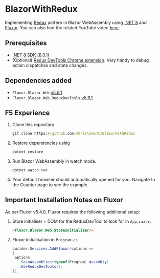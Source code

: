 # BlazorWithRedux
Implementing [Redux](https://redux.js.org/introduction/three-principles) pattern in Blazor WebAssembly using [.NET 8](https://dotnet.microsoft.com/en-us/download/dotnet/8.0) and [Fluxor](https://github.com/mrpmorris/Fluxor).
You can also find the related YouTube video [here](https://www.youtube.com/watch?v=sAyH-O0dFaI).

## Prerequisites
- [.NET 8 SDK (8.0.1)](https://dotnet.microsoft.com/en-us/download/dotnet/8.0)
- (Optional) [Redux DevTools Chrome extension](https://chrome.google.com/webstore/detail/redux-devtools/lmhkpmbekcpmknklioeibfkpmmfibljd?hl=en). Very handy to debug action dispatches and state changes.

## Dependencies added
- `Fluxor.Blazor.Web` [v5.9.1](https://www.nuget.org/packages/Fluxor.Blazor.Web)
- `Fluxor.Blazor.Web.ReduxDevTools` [v5.9.1](https://www.nuget.org/packages/Fluxor.Blazor.Web.ReduxDevTools)

## F5 Experience
1. Clone this repository
    ```cmd
    git clone https://github.com/christoment/BlazorWithRedux
    ```
2. Restore dependencies using
    ```cmd
    dotnet restore
    ```
3. Run Blazor WebAssembly in watch mode.
    ```cmd
    dotnet watch run
    ```
4. Your default browser should automatically opened for you.
   Navigate to the Counter page to see the example. 

## Important Installation Notes on Fluxor
As per Fluxor v5.4.0, Fluxor requires the following additional setup:
1. Store initialiser + DOM for the ReduxDevTool to look for in `App.razor`:
    ```html
    <Fluxor.Blazor.Web.StoreInitializer/>
    ```
2. Fluxor initialisation in `Program.cs`
    ```csharp
   builder.Services.AddFluxor(options =>
   {
     options
       .ScanAssemblies(typeof(Program).Assembly)
       .UseReduxDevTools();
   });
    ```
